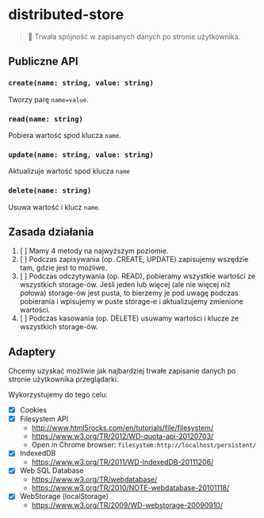 # distributed-store

> :hammer: Trwała spójność w zapisanych danych po stronie użytkownika.

## Publiczne API

### `create(name: string, value: string)`

Tworzy parę `name=value`.

### `read(name: string)`

Pobiera wartość spod klucza `name`.

### `update(name: string, value: string)`

Aktualizuje wartość spod klucza `name`

### `delete(name: string)`

Usuwa wartość i klucz `name`.

## Zasada działania

1. [ ] Mamy 4 metody na najwyższym poziomie.
2. [ ] Podczas zapisywania (op. CREATE, UPDATE) zapisujemy wszędzie tam, gdzie jest to możliwe.
3. [ ] Podczas odczytywania (op. READ), pobieramy wszystkie wartości ze wszystkich storage-ów.
Jeśli jeden lub więcej (ale nie więcej niż połowa) storage-ów jest pusta,
to bierzemy je pod uwagę podczas pobierania i wpisujemy w puste storage-e
i aktualizujemy zmienione wartości.
4. [ ] Podczas kasowania (op. DELETE) usuwamy wartości i klucze ze wszystkich storage-ów.

## Adaptery

Chcemy uzyskać możliwie jak najbardziej trwałe zapisanie danych po stronie użytkownika przeglądarki.

Wykorzystujemy do tego celu:

* [x] Cookies
* [x] Filesystem API
    * http://www.html5rocks.com/en/tutorials/file/filesystem/
    * https://www.w3.org/TR/2012/WD-quota-api-20120703/
    * Open in Chrome browser: `filesystem:http://localhost/persistent/`
* [x] IndexedDB
    * https://www.w3.org/TR/2011/WD-IndexedDB-20111206/
* [x] Web SQL Database
    * https://www.w3.org/TR/webdatabase/
    * https://www.w3.org/TR/2010/NOTE-webdatabase-20101118/
* [x] WebStorage (localStorage)
    * https://www.w3.org/TR/2009/WD-webstorage-20090910/
